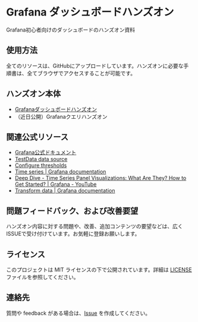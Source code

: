 # Grafana ダッシュボードハンズオン
Grafana初心者向けのダッシュボードのハンズオン資料

## 使用方法

全てのリソースは、GitHubにアップロードしています。ハンズオンに必要な手順書は、全てブラウザでアクセスすることが可能です。

## ハンズオン本体

- [Grafanaダッシュボードハンズオン](docs/handson-guide.md)
- （近日公開）Grafanaクエリハンズオン

## 関連公式リソース

- [Grafana公式ドキュメント](https://grafana.com/docs/)
- [TestData data source](https://grafana.com/docs/grafana/latest/datasources/testdata/)
- [Configure thresholds](https://grafana.com/docs/grafana/latest/panels-visualizations/configure-thresholds/)
- [Time series \| Grafana documentation](https://grafana.com/docs/grafana/latest/panels-visualizations/visualizations/time-series/)
- [Deep Dive \- Time Series Panel Visualizations: What Are They? How to Get Started? \| Grafana \- YouTube](https://www.youtube.com/watch?v=RKtW87cPxsw)
- [Transform data \| Grafana documentation](https://grafana.com/docs/grafana/latest/panels-visualizations/query-transform-data/transform-data/?utm_source=grafana)

## 問題フィードバック、および改善要望

ハンズオン内容に対する問題や、改善、追加コンテンツの要望などは、広くISSUEで受け付けています。お気軽に登録お願いします。

## ライセンス

このプロジェクトは MIT ライセンスの下で公開されています。詳細は [LICENSE](LICENSE) ファイルを参照してください。

## 連絡先

質問や feedback がある場合は、[Issue](https://github.com/yourusername/your-repo-name/issues) を作成してください。